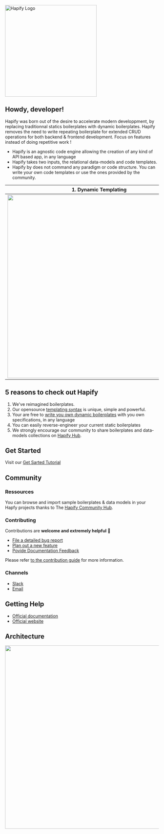 <img align="center" width="300" src="https://github.com/hapify/hapify/blob/master/images/Hapify_logo_white.png" alt="Hapify Logo">


## Howdy, developer!

Hapify was born out of the desire to accelerate modern developpment, by replacing traditionnal statics boilerplates with dynamic boilerplates. Hapify removes the need to write repeating boilerplate for extended CRUD operations for both backend & frontend development. Focus on features instead of doing repetitive work !

- Hapify is an agnostic code engine allowing the creation of any kind of API based app, in any language
- Hapify takes two inputs, the relational data-models and code templates.
- Hapify by does not command any paradigm or code structure. You can write your own code templates or use the ones provided by the community.


| 1. Dynamic Templating | 2. Data Modelisation | 3. Code Engine |
| --- | --- | --- |
| <img align="center" width="600" src="https://github.com/hapify/hapify/blob/master/images/1.adaptative-template-hapify.png"> | <img align="center" width="600" src="https://github.com/hapify/hapify/blob/master/images/2.data-modelisation-hapify.png"> | <img align="center" width="600" src="https://github.com/hapify/hapify/blob/master/images/3.code-engine-hapify.png"> |


## 5 reasons to check out Hapify

1. We've reimagined boilerplates.
1. Our opensource [templating syntax](https://hapify.io/documentation/syntax) is unique, simple and powerful.
1. Your are free to [write you own dynamic boilerplates](https://hapify.io/documentation/templating) with you own specifications, in any language
1. You can easily reverse-engineer your current static boilerplates
1. We strongly encourage our community to share boilerplates and data-models collections on [Hapify Hub](https://hub.hapify.io/).


## Get Started

Visit our [Get Sarted Tutorial](https://www.hapify.io/get-started)


## Community

### Ressources
You can browse and import sample boilerplates & data models in your Hapfy projects thanks to The [Hapify Community Hub](https://hub.hapify.io/).


### Contributing

Contributions are **welcome and extremely helpful** 🙌
- [File a detailed bug report](https://github.com/hapify/hapify/issues/new?template=bug_report.md)
- [Plan out a new feature](https://github.com/hapify/hapify/issues/new?template=feature_request.md)
- [Povide Documentation Feedback](https://github.com/hapify/hapify/issues/new??template=documentation.md)

Please refer [to the contribution guide](https://github.com/hapify/hapify/blob/master/CONTRIBUTING.md) for more information.

### Channels
- [Slack](https://hapify.slack.com)
- [Email](mailto:hello@hapify.io)


## Getting Help
- [Official documentation](https://www.hapify.io/documentation)
- [Official website](https://www.hapify.io)


## Architecture
<img align="center" width="600" src="https://github.com/hapify/hapify/blob/master/images/how-it-works-schema-hapify.png">






